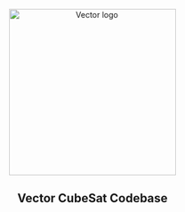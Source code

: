<p align="center">
    <img width=300px src="./logo.png" alt="Vector logo">
</p>

<h2 align="center">
    Vector CubeSat Codebase
</h2>